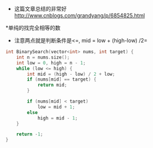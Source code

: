 * 这篇文章总结的非常好 http://www.cnblogs.com/grandyang/p/6854825.html


*单纯的找完全相等的数
* 注意两点就是判断条件是<=, mid = low + (high-low) /2=

```C++
int BinarySearch(vector<int> nums, int target) {
	int n = nums.size();
	int low = 0, high = n - 1;
	while (low <= high) {
		int mid = (high - low) / 2 + low;
		if (nums[mid] == target) {
			return mid;
		}

		if (nums[mid] < target)
			low = mid + 1;
		else
			high = mid - 1;
	}

	return -1;
}

```
